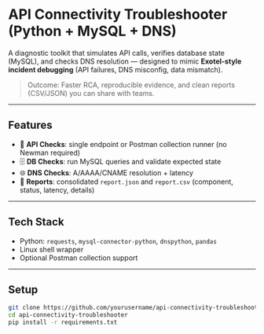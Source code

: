 # API Connectivity Troubleshooter (Python + MySQL + DNS)

A diagnostic toolkit that simulates API calls, verifies database state (MySQL), and checks DNS resolution — designed to mimic **Exotel-style incident debugging** (API failures, DNS misconfig, data mismatch).

> Outcome: Faster RCA, reproducible evidence, and clean reports (CSV/JSON) you can share with teams.

---

## Features
- 🔗 **API Checks**: single endpoint or Postman collection runner (no Newman required)
- 🗄️ **DB Checks**: run MySQL queries and validate expected state
- 🌐 **DNS Checks**: A/AAAA/CNAME resolution + latency
- 🧾 **Reports**: consolidated `report.json` and `report.csv` (component, status, latency, details)

---

## Tech Stack
- Python: `requests`, `mysql-connector-python`, `dnspython`, `pandas`
- Linux shell wrapper
- Optional Postman collection support

---

## Setup
```bash
git clone https://github.com/yourusername/api-connectivity-troubleshooter.git
cd api-connectivity-troubleshooter
pip install -r requirements.txt
